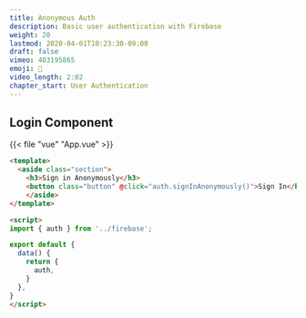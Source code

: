 ```yaml
---
title: Anonymous Auth
description: Basic user authentication with Firebase
weight: 20
lastmod: 2020-04-01T10:23:30-09:00
draft: false
vimeo: 403195865
emoji: 👤
video_length: 2:02
chapter_start: User Authentication
---
```



## Login Component

{{< file "vue" "App.vue" >}}
```html
<template>
  <aside class="section">
    <h3>Sign in Anonymously</h3>
    <button class="button" @click="auth.signInAnonymously()">Sign In</button>
    </aside>
</template>

<script>
import { auth } from '../firebase';

export default {
  data() {
    return {
      auth,
    }
  },
}
</script>
```